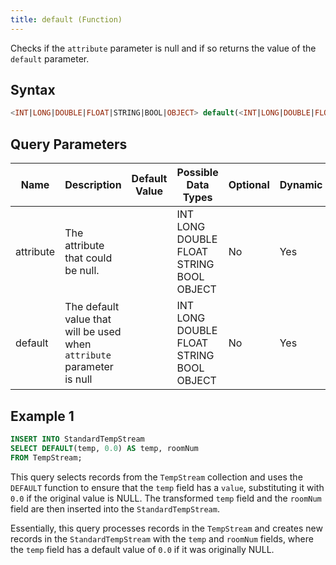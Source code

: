 ```yaml
---
title: default (Function)
---
```


Checks if the `attribute` parameter is null and if so returns the value of the `default` parameter.

## Syntax

```sql
<INT|LONG|DOUBLE|FLOAT|STRING|BOOL|OBJECT> default(<INT|LONG|DOUBLE|FLOAT|STRING|BOOL|OBJECT> attribute, <INT|LONG|DOUBLE|FLOAT|STRING|BOOL|OBJECT> default)
```

## Query Parameters

| Name      | Description    | Default Value | Possible Data Types         | Optional | Dynamic |
|-----------|----------------|---------------|-----------------------------|----------|---------|
| attribute | The attribute that could be null.           |               | INT LONG DOUBLE FLOAT STRING BOOL OBJECT | No       | Yes     |
| default   | The default value that will be used when `attribute` parameter is null |               | INT LONG DOUBLE FLOAT STRING BOOL OBJECT | No       | Yes     |

## Example 1

```sql
INSERT INTO StandardTempStream
SELECT DEFAULT(temp, 0.0) AS temp, roomNum
FROM TempStream;
```

This query selects records from the `TempStream` collection and uses the `DEFAULT` function to ensure that the `temp` field has a `value`, substituting it with `0.0` if the original value is NULL. The transformed `temp` field and the `roomNum` field are then inserted into the `StandardTempStream`.

Essentially, this query processes records in the `TempStream` and creates new records in the `StandardTempStream` with the `temp` and `roomNum` fields, where the `temp` field has a default value of `0.0` if it was originally NULL.
